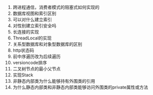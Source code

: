 1. 跨进程通信，消费者模式的阻塞式如何实现的
1. 数据库视图和索引区别
1. 可以对什么建立索引
1. 对性别建立索引安全吗
1. 长连接的实现
1. ThreadLocal的实现
1. 关系型数据库和对象型数据库的区别
1. http状态码
1. 前中序遍历改为后续遍历
1. versioncode排序
1. 二叉树节点的最小父节点
1. 实现Stack
1. 非静态内部类为什么能够持有外围类的引用
1. 为什么静态内部类和非静态内部类能够访问外围类的private属性或方法